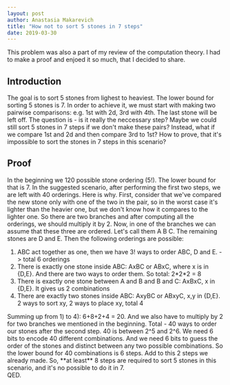 ```yaml
---
layout: post
author: Anastasia Makarevich
title: "How not to sort 5 stones in 7 steps"
date: 2019-03-30
---
```

<div>
<p>This problem was also a part of my review of the computation theory. I had to make a proof and enjoed it so much, 
  that I decided to share.</p>

<h2>Introduction</h2>

<p>The goal is to sort 5 stones from lighest to heaviest. The lower bound for sorting 5 stones is 7. In order to achieve it, we must start with making two pairwise comparisons: e.g. 1st with 2d, 3rd with 4th. The last stone will be left off. The question is - is it really the neccessary step? Maybe we could still sort 5 stones in 7 steps if we don't make these pairs? Instead, what if we compare 1st and 2d and then compare 3rd to 1st? How to prove, that it's impossible to sort the stones in 7 steps in this scenario? </p>


<h2>Proof</h2> 

<p>In the beginning we 120 possible stone ordering (5!). The lower bound for that is 7. In the suggested scenario, after performing
the first two steps, we are left with 40 orderings. Here is why. First, consider that we've compared the new stone only with one of the
two in the pair, so in the worst case it's lighter than the heavier one, but we don't know how it compares to the lighter one. So there 
are two branches and after computing all the orderings, we should multiply it by 2. Now, in one of the branches we can assume
that these three are ordered. Let's call them A B C. The remaining stones are D and E. 
Then the following orderings are possible: </p>
<p>
<ol class="posts">
  <li> ABC act together as one, then we have 3! ways to order ABC, D and E. -> total 6 orderings </li>
<li> There is exactly one stone inside ABC: AxBC or ABxC, where x is in {D,E}. And there are two ways to order them. So total: 2*2*2 = 8</li>
<li>There is exactly one stone between A and B and B and C: AxBxC, x in {D,E}. It gives us 2 combinations</li>
<li>There are exactly two stones inside ABC: AxyBC or ABxyC, x,y in {D,E}. 2 ways to sort xy, 2 ways to place xy, total 4</li>
</ol>
</p>
<p>Summing up from 1) to 4): 6+8+2+4 = 20. And we also have to multiply by 2 for two branches we mentioned in the beginning. Total - 40 
ways to order our stones after the second step. 40 is between 2^5 and 2^6. We need 6 bits to encode 40 different combinations. And we need 6 bits to guess the order of the stones and distinct between any two possible combinations. So the lower bound for 40 combinations is 6 steps. Add to this 2 steps we already made. So, **at least** 8 steps are required to sort 5 stones in this scenario, and it's no possible to do it in 7. 
  <br />
  QED.
</p>



